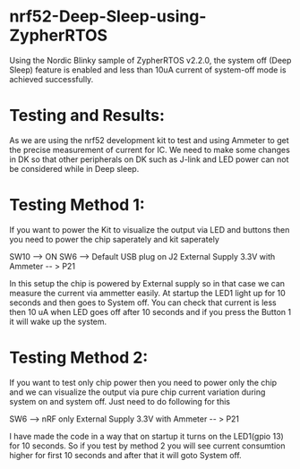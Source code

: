 # nrf52-Deep-Sleep-using-ZypherRTOS
Using the Nordic Blinky sample of ZypherRTOS v2.2.0, the system off (Deep Sleep) feature is enabled and less than 10uA current of system-off mode is achieved successfully.





# Testing and Results: 

As we are using the nrf52 development kit to test and using Ammeter to get the precise measurement of current for IC. We need to make some changes in DK so that other peripherals on DK such as J-link and LED power can not be considered while in Deep sleep.



# Testing Method 1:
If you want to power the Kit to visualize the output via LED and buttons then you need to power the chip saperately and kit saperately

SW10 --> ON
SW6 --> Default
USB plug on J2
External Supply 3.3V with Ammeter -- > P21

In this setup the chip is powered by External supply so in that case we can measure the current via ammetter easily. At startup the LED1 light up for 10 seconds and then goes to System off.
You can check that current is less then 10 uA when LED goes off after 10 seconds and if you press the Button 1 it will wake up the system.


# Testing Method 2:
If you want to test only chip power then you need to power only the chip and we can visualize the output via pure chip current variation during system on and system off.
Just need to do following for this

SW6 --> nRF only
External Supply 3.3V with Ammeter -- > P21

I have made the code in a way that on startup it turns on the LED1(gpio 13) for 10 seconds. So if you test by method 2 you will see current consumtion higher for first 10 seconds and after that it will goto System off.
